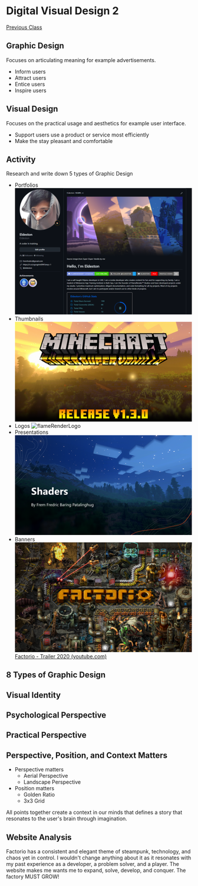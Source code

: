 # Digital Visual Design 2
[Previous Class](../Class%2001/Class%2001%20Portfolio.md)
## Graphic Design
Focuses on articulating meaning for example advertisements.
- Inform users
- Attract users
- Entice users
- Inspire users
## Visual Design
Focuses on the practical usage and aesthetics for example user interface.
- Support users use a product or service most efficiently
- Make the stay pleasant and comfortable
## Activity
Research and write down 5 types of Graphic Design
- Portfolios
![Pasted image 20240917102247](Assets/Pasted%20image%2020240917102247.png)
- Thumbnails
![thumbnail](Assets/thumbnail.png)
- Logos
![flameRenderLogo](Assets/flameRenderLogo.gif)
- Presentations
![Pasted image 20240917102536](Assets/Pasted%20image%2020240917102536.png)
- Banners
![Pasted image 20240917105519](Assets/Pasted%20image%2020240917105519.png)
[Factorio - Trailer 2020 (youtube.com)](https://www.youtube.com/watch?v=J8SBp4SyvLc)
## 8 Types of Graphic Design

## Visual Identity

## Psychological Perspective

## Practical Perspective

## Perspective, Position, and Context Matters
- Perspective matters
	- Aerial Perspective
	- Landscape Perspective
- Position matters
	- Golden Ratio
	- 3x3 Grid

All points together create a context in our minds that defines a story that resonates to the user's brain through imagination.
## Website Analysis
Factorio has a consistent and elegant theme of steampunk, technology, and chaos yet in control. I wouldn't change anything about it as it resonates with my past experience as a developer, a problem solver, and a player. The website makes me wants me to expand, solve, develop, and conquer. The factory MUST GROW!